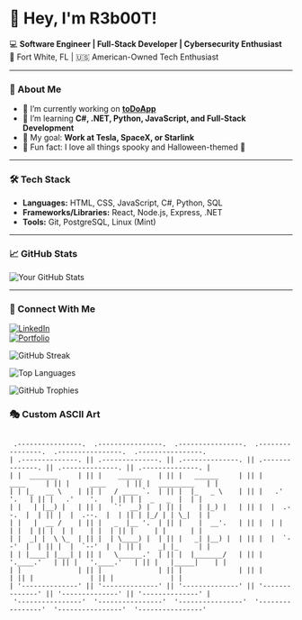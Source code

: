 # 👋 Hey, I'm R3b00T!

💻 **Software Engineer | Full-Stack Developer | Cybersecurity Enthusiast**  
📍 Fort White, FL | 🇺🇸 American-Owned Tech Enthusiast  

---

### 🚀 About Me
- 🔭 I’m currently working on **[toDoApp](https://github.com/RobertLynch21/toDoApp)**  
- 🌱 I’m learning **C#, .NET, Python, JavaScript, and Full-Stack Development**  
- 🦾 My goal: **Work at Tesla, SpaceX, or Starlink**  
- 🎃 Fun fact: I love all things spooky and Halloween-themed 👻  

---

### 🛠 Tech Stack  
- **Languages:** HTML, CSS, JavaScript, C#, Python, SQL  
- **Frameworks/Libraries:** React, Node.js, Express, .NET  
- **Tools:** Git, PostgreSQL, Linux (Mint)  

---

### 📈 GitHub Stats  
![Your GitHub Stats](https://github-readme-stats.vercel.app/api?username=RobertLynch21&show_icons=true&theme=dark)

---

### 🔗 Connect With Me  
[![LinkedIn](https://img.shields.io/badge/LinkedIn-Connect-blue?style=flat&logo=linkedin)](https://www.linkedin.com/in/robertflynch/)  
[![Portfolio](https://img.shields.io/badge/Portfolio-Visit-orange?style=flat&logo=firefox)](https://robertlynch.dev/)    

![GitHub Streak](https://github-readme-streak-stats.herokuapp.com/?user=RobertLynch21&theme=dark)

![Top Languages](https://github-readme-stats.vercel.app/api/top-langs/?username=RobertLynch21&layout=compact&theme=dark)

![GitHub Trophies](https://github-profile-trophy.vercel.app/?username=RobertLynch21&theme=darkhub)

### 🎭 Custom ASCII Art  
```

 .----------------.  .----------------.  .----------------.  .----------------.  .----------------.  .----------------. 
| .--------------. || .--------------. || .--------------. || .--------------. || .--------------. || .--------------. |
| |  _______     | || |    ______    | || |   ______     | || |     ____     | || |     ____     | || |  _________   | |
| | |_   __ \    | || |   / ____ `.  | || |  |_   _ \    | || |   .'    '.   | || |   .'    '.   | || | |  _   _  |  | |
| |   | |__) |   | || |   `'  __) |  | || |    | |_) |   | || |  |  .--.  |  | || |  |  .--.  |  | || | |_/ | | \_|  | |
| |   |  __ /    | || |   _  |__ '.  | || |    |  __'.   | || |  | |    | |  | || |  | |    | |  | || |     | |      | |
| |  _| |  \ \_  | || |  | \____) |  | || |   _| |__) |  | || |  |  `--'  |  | || |  |  `--'  |  | || |    _| |_     | |
| | |____| |___| | || |   \______.'  | || |  |_______/   | || |   '.____.'   | || |   '.____.'   | || |   |_____|    | |
| |              | || |              | || |              | || |              | || |              | || |              | |
| '--------------' || '--------------' || '--------------' || '--------------' || '--------------' || '--------------' |
 '----------------'  '----------------'  '----------------'  '----------------'  '----------------'  '----------------' 

```


